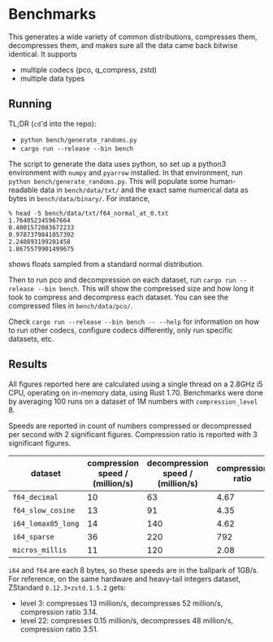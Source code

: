 # Benchmarks

This generates a wide variety of common distributions,
compresses them, decompresses them, and makes sure
all the data came back bitwise identical.
It supports
* multiple codecs (pco, q_compress, zstd)
* multiple data types

## Running

TL;DR (`cd`'d into the repo):
* `python bench/generate_randoms.py`
* `cargo run --release --bin bench`

The script to generate the data uses python, so set up a python3
environment with `numpy` and `pyarrow` installed.
In that environment, run
`python bench/generate_randoms.py`.
This will populate some human-readable data in `bench/data/txt/` and
the exact same numerical data as bytes in `bench/data/binary/`.
For instance,
```
% head -5 bench/data/txt/f64_normal_at_0.txt
1.764052345967664
0.4001572083672233
0.9787379841057392
2.240893199201458
1.8675579901499675
```
shows floats sampled from a standard normal distribution.

Then to run pco and decompression on each dataset, run
`cargo run --release --bin bench`.
This will show the compressed size and how long
it took to compress and decompress each dataset.
You can see the compressed files in
`bench/data/pco/`.

Check `cargo run --release --bin bench -- --help` for information on how to
run other codecs, configure codecs differently, only run specific datasets,
etc.

## Results

All figures reported here are calculated using a single thread on a
2.8GHz i5 CPU, operating on in-memory data, using Rust 1.70.
Benchmarks were done by averaging 100 runs on a dataset of 1M numbers
with `compression_level` 8.

Speeds are reported in count of numbers compressed or decompressed
per second with 2 significant figures.
Compression ratio is reported with 3 significant figures.

| dataset            | compression speed / (million/s) | decompression speed / (million/s) | compression ratio |
|--------------------|---------------------------------|-----------------------------------|-------------------|
| `f64_decimal`      | 10                              | 63                                | 4.67              |
| `f64_slow_cosine`  | 13                              | 91                                | 4.35              |
| `i64_lomax05_long` | 14                              | 140                               | 4.62              |
| `i64_sparse`       | 36                              | 220                               | 792               |
| `micros_millis`    | 11                              | 120                               | 2.08              |

`i64` and `f64` are each 8 bytes, so these speeds are in the ballpark of 1GB/s.
For reference, on the same hardware and heavy-tail integers dataset, ZStandard
`0.12.3+zstd.1.5.2` gets:

* level 3: compresses 13 million/s, decompresses 52 million/s, compression
  ratio 3.14.
* level 22: compresses 0.15 million/s, decompresses 48 million/s,
  compression ratio 3.51.
